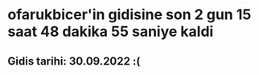 # ofarukbicer'in gidisine son 2 gun 15 saat 48 dakika 55 saniye kaldi

## Gidis tarihi: 30.09.2022 :(